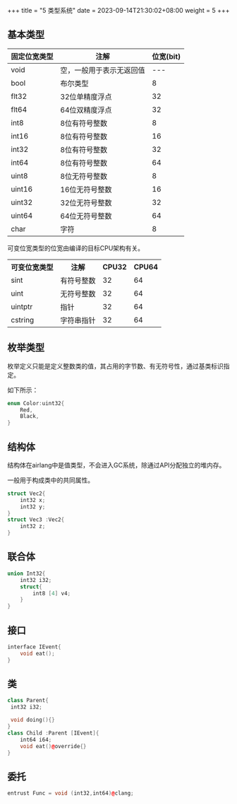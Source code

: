 +++
title = "5 类型系统"
date = 2023-09-14T21:30:02+08:00
weight = 5
+++

## 基本类型
固定位宽类型|注解|位宽(bit)|
---|---|---|
void | 空，一般用于表示无返回值 | ---
bool | 布尔类型  | 8
flt32 | 32位单精度浮点 | 32
flt64 | 64位双精度浮点 | 32
int8 | 8位有符号整数    | 8
int16| 8位有符号整数    | 16
int32| 8位有符号整数    | 32
int64| 8位有符号整数    | 64
uint8| 8位无符号整数    | 8
uint16| 16位无符号整数    | 16
uint32| 32位无符号整数    | 32
uint64| 64位无符号整数    | 64
char | 字符    | 8

可变位宽类型的位宽由编译的目标CPU架构有关。
<table>
    <th>可变位宽类型</th><th>注解</th><th>CPU32</th><th>CPU64</th>
    <tr>
    <td>sint</td><td>有符号整数 </td><td>32</td><td>64</td>
    </tr>
    <tr>
    <td>uint</td><td>无符号整数 </td><td>32</td><td>64</td>
    </tr>
    <tr>
    <td>uintptr</td><td>指针 </td><td>32</td><td>64</td>
    </tr>
    <tr>
    <td>cstring</td><td>字符串指针 </td><td>32</td><td>64</td>
    </tr>
</table>

## 枚举类型
枚举定义只能是定义整数类的值，其占用的字节数、有无符号性，通过基类标识指定。

如下所示：
```c++
enum Color:uint32{
    Red,
    Black,
}
```

## 结构体
结构体在airlang中是值类型，不会进入GC系统，除通过API分配独立的堆内存。

一般用于构成类中的共同属性。

```c++
struct Vec2{
    int32 x;
    int32 y;
}
struct Vec3 :Vec2{
    int32 z;
}
```
## 联合体
```c++
union Int32{
    int32 i32;
    struct{
        int8 [4] v4;
    }
}
```
## 接口
```c++
interface IEvent{
    void eat();
}
```
## 类
```c++
class Parent{
 int32 i32;

 void doing(){} 
}
class Child :Parent [IEvent]{
    int64 i64;
    void eat()@override{}
}
```
## 委托
```c++
entrust Func = void (int32,int64)@clang;
```